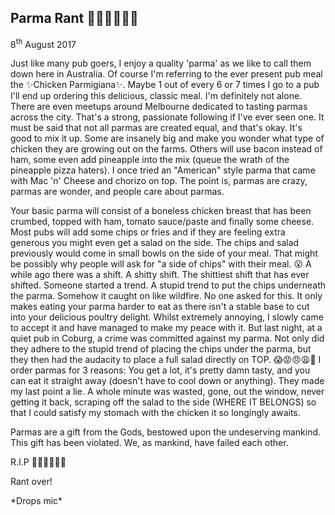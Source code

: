 ## Parma Rant 🐔🐷🍅🧀🍟🍃

8<sup>th</sup> August 2017

Just like many pub goers, I enjoy a quality 'parma' as we like to call them down here in Australia. Of course I'm referring to the ever present pub meal the ✨Chicken Parmigiana✨. Maybe 1 out of every 6 or 7 times I go to a pub I'll end up ordering this delicious, classic meal. I'm definitely not alone. There are even meetups around Melbourne dedicated to tasting parmas across the city. That's a strong, passionate following if I've ever seen one. It must be said that not all parmas are created equal, and that's okay. It's good to mix it up. Some are insanely big and make you wonder what type of chicken they are growing out on the farms. Others will use bacon instead of ham, some even add pineapple into the mix (queue the wrath of the pineapple pizza haters). I once tried an "American" style parma that came with Mac 'n' Cheese and chorizo on top. The point is, parmas are crazy, parmas are wonder, and people care about parmas.  

Your basic parma will consist of a boneless chicken breast that has been crumbed, topped with ham, tomato sauce/paste and finally some cheese. Most pubs will add some chips or fries and if they are feeling extra generous you might even get a salad on the side. The chips and salad previously would come in small bowls on the side of your meal. That might be possibly why people will ask for "a side of chips" with their meal. 😮 A while ago there was a shift. A shitty shift. The shittiest shift that has ever shifted. Someone started a trend. A stupid trend to put the chips underneath the parma. Somehow it caught on like wildfire. No one asked for this. It only makes eating your parma harder to eat as there isn't a stable base to cut into your delicious poultry delight. Whilst extremely annoying, I slowly came to accept it and have managed to make my peace with it. But last night, at a quiet pub in Coburg, a crime was committed against my parma. Not only did they adhere to the stupid trend of placing the chips under the parma, but they then had the audacity to place a full salad directly on TOP. 😱😡😠😩😤 I order parmas for 3 reasons: You get a lot, it's pretty damn tasty, and you can eat it straight away (doesn't have to cool down or anything). They made my last point a lie. A whole minute was wasted, gone, out the window, never getting it back, scraping off the salad to the side (WHERE IT BELONGS) so that I could satisfy my stomach with the chicken it so longingly awaits.  

Parmas are a gift from the Gods, bestowed upon the undeserving mankind. This gift has been violated. We, as mankind, have failed each other. 


R.I.P 🐔🐷🍅🧀🍟🍃

Rant over!

\*Drops mic\*